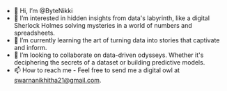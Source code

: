 - 👋 Hi, I’m @ByteNikki
- 👀 I’m interested in hidden insights from data's labyrinth, like a digital Sherlock Holmes solving mysteries in a world of numbers and spreadsheets.
- 🌱 I’m currently learning the art of turning data into stories that captivate and inform.
- 💞️ I’m looking to collaborate on data-driven odysseys. Whether it's deciphering the secrets of a dataset or building predictive models.
- 📫 How to reach me - Feel free to send me a digital owl at swarnanikhitha21@gmail.com. 

<!---
ByteNikki/ByteNikki is a ✨ special ✨ repository because its `README.md` (this file) appears on your GitHub profile.
You can click the Preview link to take a look at your changes.
--->
